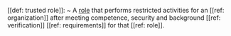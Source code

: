[[def: trusted role]]:
~ A [role](http://role) that performs restricted activities for an [[ref: organization]] after meeting competence, security and background [[ref: verification]] [[ref: requirements]] for that [[ref: role]].


